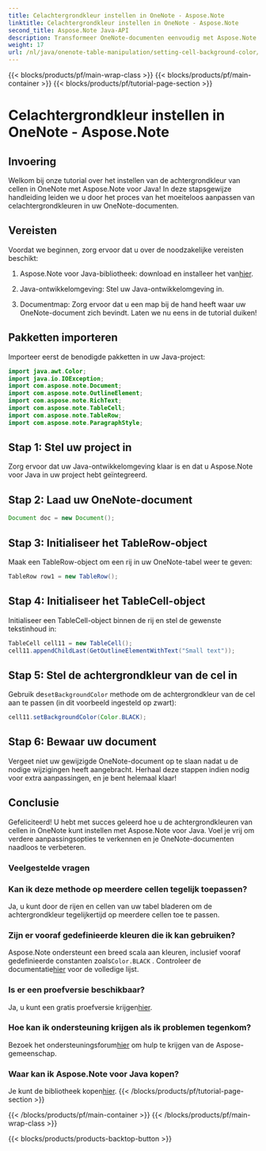 ```yaml
---
title: Celachtergrondkleur instellen in OneNote - Aspose.Note
linktitle: Celachtergrondkleur instellen in OneNote - Aspose.Note
second_title: Aspose.Note Java-API
description: Transformeer OneNote-documenten eenvoudig met Aspose.Note voor Java. Pas de achtergrondkleuren van de cellen moeiteloos aan. Probeer nu de gratis proefperiode!
weight: 17
url: /nl/java/onenote-table-manipulation/setting-cell-background-color/
---
```


{{< blocks/products/pf/main-wrap-class >}}
{{< blocks/products/pf/main-container >}}
{{< blocks/products/pf/tutorial-page-section >}}

# Celachtergrondkleur instellen in OneNote - Aspose.Note

## Invoering
Welkom bij onze tutorial over het instellen van de achtergrondkleur van cellen in OneNote met Aspose.Note voor Java! In deze stapsgewijze handleiding leiden we u door het proces van het moeiteloos aanpassen van celachtergrondkleuren in uw OneNote-documenten.
## Vereisten
Voordat we beginnen, zorg ervoor dat u over de noodzakelijke vereisten beschikt:
1.  Aspose.Note voor Java-bibliotheek: download en installeer het van[hier](https://releases.aspose.com/note/java/).
   
2. Java-ontwikkelomgeving: Stel uw Java-ontwikkelomgeving in.
3. Documentmap: Zorg ervoor dat u een map bij de hand heeft waar uw OneNote-document zich bevindt.
Laten we nu eens in de tutorial duiken!
## Pakketten importeren
Importeer eerst de benodigde pakketten in uw Java-project:
```java
import java.awt.Color;
import java.io.IOException;
import com.aspose.note.Document;
import com.aspose.note.OutlineElement;
import com.aspose.note.RichText;
import com.aspose.note.TableCell;
import com.aspose.note.TableRow;
import com.aspose.note.ParagraphStyle;
```
## Stap 1: Stel uw project in
Zorg ervoor dat uw Java-ontwikkelomgeving klaar is en dat u Aspose.Note voor Java in uw project hebt geïntegreerd.
## Stap 2: Laad uw OneNote-document
```java
Document doc = new Document();
```
## Stap 3: Initialiseer het TableRow-object
Maak een TableRow-object om een rij in uw OneNote-tabel weer te geven:
```java
TableRow row1 = new TableRow();
```
## Stap 4: Initialiseer het TableCell-object
Initialiseer een TableCell-object binnen de rij en stel de gewenste tekstinhoud in:
```java
TableCell cell11 = new TableCell();
cell11.appendChildLast(GetOutlineElementWithText("Small text"));
```
## Stap 5: Stel de achtergrondkleur van de cel in
 Gebruik de`setBackgroundColor` methode om de achtergrondkleur van de cel aan te passen (in dit voorbeeld ingesteld op zwart):
```java
cell11.setBackgroundColor(Color.BLACK);
```
## Stap 6: Bewaar uw document
Vergeet niet uw gewijzigde OneNote-document op te slaan nadat u de nodige wijzigingen heeft aangebracht.
Herhaal deze stappen indien nodig voor extra aanpassingen, en je bent helemaal klaar!
## Conclusie
Gefeliciteerd! U hebt met succes geleerd hoe u de achtergrondkleuren van cellen in OneNote kunt instellen met Aspose.Note voor Java. Voel je vrij om verdere aanpassingsopties te verkennen en je OneNote-documenten naadloos te verbeteren.
### Veelgestelde vragen
### Kan ik deze methode op meerdere cellen tegelijk toepassen?
Ja, u kunt door de rijen en cellen van uw tabel bladeren om de achtergrondkleur tegelijkertijd op meerdere cellen toe te passen.
### Zijn er vooraf gedefinieerde kleuren die ik kan gebruiken?
 Aspose.Note ondersteunt een breed scala aan kleuren, inclusief vooraf gedefinieerde constanten zoals`Color.BLACK` . Controleer de documentatie[hier](https://reference.aspose.com/note/java/) voor de volledige lijst.
### Is er een proefversie beschikbaar?
 Ja, u kunt een gratis proefversie krijgen[hier](https://releases.aspose.com/).
### Hoe kan ik ondersteuning krijgen als ik problemen tegenkom?
 Bezoek het ondersteuningsforum[hier](https://forum.aspose.com/c/note/28) om hulp te krijgen van de Aspose-gemeenschap.
### Waar kan ik Aspose.Note voor Java kopen?
 Je kunt de bibliotheek kopen[hier](https://purchase.aspose.com/buy).
{{< /blocks/products/pf/tutorial-page-section >}}

{{< /blocks/products/pf/main-container >}}
{{< /blocks/products/pf/main-wrap-class >}}

{{< blocks/products/products-backtop-button >}}
